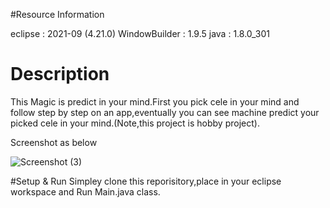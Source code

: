#Resource Information

eclipse             :  2021-09 (4.21.0)
WindowBuilder       :  1.9.5
java                :  1.8.0_301


# Description
This Magic is predict in your mind.First you pick cele in your mind and follow step by step on an app,eventually you can see machine predict your picked cele in your mind.(Note,this project is hobby project).

Screenshot as below 

![Screenshot (3)](https://user-images.githubusercontent.com/52831729/139256946-81f82843-ff97-4d84-8861-16c7fd2cda7f.png)

#Setup & Run
Simpley clone this reporisitory,place in your eclipse workspace and Run Main.java class.



